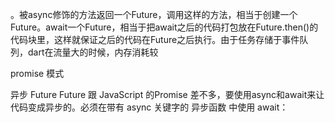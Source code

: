 。被async修饰的方法返回一个Future，调用这样的方法，相当于创建一个Future。await一个Future，相当于把await之后的代码打包放在Future.then()的代码块里，这样就保证之后的代码在Future之后执行。由于任务存储于事件队列，dart在流量大的时候，内存消耗较

promise 模式


异步
Future
Future 跟 JavaScript 的Promise 差不多，要使用async和await来让代码变成异步的。必须在带有 async 关键字的 异步函数 中使用 await：